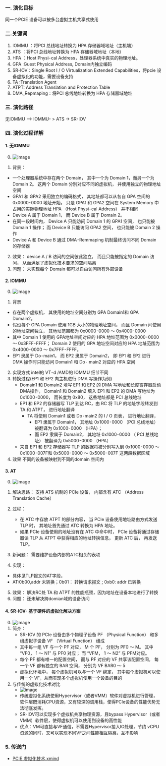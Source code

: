 ### 一. 演化目标
同一个PCIE 设备可以被多台虚拟主机共享式使用

### 二.关键词
1. IOMMU ：将PCI 总线地址转换为 HPA 存储器域地址（主机端）
2. ATS  ：将PCI 总线地址转换为 HPA 存储器域地址（本地）
3. HPA  ：Host Physi⁃cal Address，处理器系统中真实的物理地址。
4. GPA  :Guest Physical Address, Domain内独立编码
5. SR-IOV：Single Root I / O Virtualization Extended Capabilities，将pcie 设备虚拟化的功能，需要设备支持
6. TA  :Translation Agent
7. ATPT: Address Translation and Protection Table
8. DMA_Repmaping：将PCI 总线地址转换为 HPA 存储器域地址

### 三. 演化路径

无IOMMU --> IOMMU- > ATS -> SR-IOV

### 四. 演化过程详解

#### 1. 无IOMMU
0. ![image](https://github.com/user-attachments/assets/8d846a1e-d360-410d-ac99-8999c9189a1b)
   
1. 背景：
  - 一个处理器系统中存在两个 Domain， 其中一个为 Domain 1，而另一个为 Domain 2。 这两个 Domain 分别对应不同的虚拟机， 并使用独立的物理地址空间
  - GPA1 和 GPA2 采用独立的编码格式， 其地址都可以从各自 GPA 空间的 0x0000⁃0000 地址开始， 只是 GPA1 和 GPA2 空间在 System Memory 中占用的实际物理地址 HPA （Host Physi⁃cal Address） 并不相同
  - Device A 属于 Domain 1， 而 Device B 属于 Domain 2。
  - 在同一段时间内， Device A 只能访问 Domain 1 的 GPA1 空间， 也只能被 Domain 1 操作； 而 Device B 只能访问 GPA2 空间， 也只能被 Domain 2 操作
  - Device A 和 Device B 通过 DMA⁃Remmaping 机制最终访问不同 Domain 的存储器
2. 效果：
   device A / B 访问的空间彼此独立， 而且只能被指定的 Domain 访问， 从而满足了虚拟化技术要求的空间隔离
3. 问题：
  未实现每个 Domain 都可以自由访问所有外部设备


#### 2. IOMMU
0. ![image](https://github.com/user-attachments/assets/4ab68613-45c7-4057-b58d-7fa18bca264f)

1. 背景
  - 存在两个虚拟机， 其使用的地址空间分别为 GPA Domain1和 GPA Domain2。
  - 假设每个 GPA Domain 使用 1GB 大小的物理地址空间， 而且 Domain 间使用的地址空间独立， 其地址范围都为 0x0000⁃0000 ～ 0x4000⁃0000
  - 其中 Domain 1 使用的 GPA地址空间对应的 HPA 地址范围为 0x0000⁃0000 ～ 0x3FFF⁃FFFF； Domain 2 使用的 GPA 地址空间对应的 HPA 地址范围为 0x4000⁃0000 ～ 0x7FFF⁃FFFF。
  - EP1 隶属于 Do⁃main1， 而 EP2 隶属于 Domain2，  即 EP1 和 EP2 进行 DMA 操作时只能访问 Domain1 和 Do⁃  main2 对应的 HPA 空间
2. 实现方式
    intel的  VT⁃d /AMD的  IOMMU 细节不同
3. 转换过程(EP1 和 EP2 向主机进行 DMA 写操作为例)
   - Domain1 和 Domain2 填写 EP1 和 EP2 的 DMA 写地址和长度寄存器启动 DMA操作，  Domain1 和 Domain2 填入 EP1 和 EP2 的 DMA 写地址为 0x1000⁃0000， 而长度为 0x80， 这些地址都是 PCI 总线地址
   - EP1 和 EP2 的存储器写 TLP 到达 RC，由 RC 将 TLP 的地址字段转发到 TA 和 ATPT， 进行地址翻译
        - TA 将使用 Domain1 或者 Do⁃main2 的 I / O 页表， 进行地址翻译， 
          - EP1 隶属于 Domain1， 其地址 0x1000⁃0000 （PCI 总线地址） 被翻译为 0x1000⁃0000 （HPA）； 
          - 而 EP2 隶属于 Domain2， 其地址 0x1000⁃0000 （ PCI 总线地址） 被翻译为 0x5000⁃0000 （HPA）
   - 来自 EP1 和 EP2 存储器写 TLP 的数据将被分别写入到 0x1000⁃0000 ～ 0x1000⁃007F和 0x5000⁃0000 ～ 0x5000⁃007F 这两段数据区域
4. 效果
    不同的设备被映射到不同的domain 空间内



#### 3. AT
0. ![image](https://github.com/user-attachments/assets/00365819-cbb8-4e0d-991b-f10cba225254)

1. 解决思路：
  支持 ATS 机制的 PCIe 设备， 内部含有 ATC （Address Translation Cache）
2. 过程：
   - 在 ATC 中存放 ATPT 的部分内容， 当 PCIe 设备使用地址路由方式发送 TLP 时， 其地址首先通过 ATC 转换为 HPA 地址。
   - 如果 PCIe 设备使用的地址没有在 ATC 中命中时， PCIe 设备将通过存储器读 TLP 从 ATPT 中获得相应的地址转换信息， 更新 ATC 后， 再发送 TLP。
3. 新问题：
  需要维护设备内部的ATC相关的表项
4. 实现：
  - 具体见TLP报文的AT字段，
  - AT:0b00,addr 未转换；0b01： 转换请求报文 ; 0xb0: addr 已转换
5. 效果：
  解决RC处 TA 和 ATPT 的性能瓶颈，因为地址在设备本地进行了转换
6.  问题：
  还未解决跨domian域的设备访问


#### 4. SR-IOV- 基于硬件的虚拟化解决方案

0. ![image](https://github.com/user-attachments/assets/f3c5d837-bd7f-4ebb-b607-279d208165b0)
1. 简介：
    - SR⁃IOV 的 PCIe 设备由多个物理子设备 PF （Physical Function） 和多组虚拟子设备 VF （Virtual Function） 组成
    - 其中每一组 VF 与一个 PF 对应，  M 个 PF， 分别为 PF0 ～ M。 其中 “VF0， 1 ～ N1” 与 PF0 对应； 而 “VFM， 1 ～ N2” 与 PFM对应。
    - 每个 PF 都有唯一的配置空间， 而与 PF 对应的 VF 共享该配置空间， 每一个 VF 都有独立的 BAR 空间， 分别为 VF BAR0 ～ 5
    - 虚拟化环境中， 每个虚拟机可以与一个 VF 绑定，  其中每个虚拟机可以使用一个 VF，从而实现多个虚拟机使用一个设备的目的
2. 与传统的虚拟化技术对比
    - ![image](https://github.com/user-attachments/assets/fbe69ef6-dbc6-4d86-8cc4-80c235c76e9f)
    - 传统虚拟化系统使用Hypervisor（或者VMM）软件对虚拟机进行管理，软件层既消耗CPU资源，又有较深的调用栈，使得PCIe设备的性能优势无法彻底发挥。
    - SR-IOV可以实现多个虚拟机共享物理资源，且bypass Hypervisor（或者VMM）软件层，使得虚拟机可以使用到设备的高性能
    - 优点：VM可直接与VF通信，不需要Hypervisor接入IO处理，节约 vCPU资源的同时，又可以实现不同VF之间性能相互隔离，互不影响

### 5. 传送门
- [PCIE 虚拟化技术.xmind](https://github.com/bulaqi/IC-DV.github.io/blob/main/doc/01_pcie/PCIE_%E8%99%9A%E6%8B%9F%E5%8C%96.xmind)







